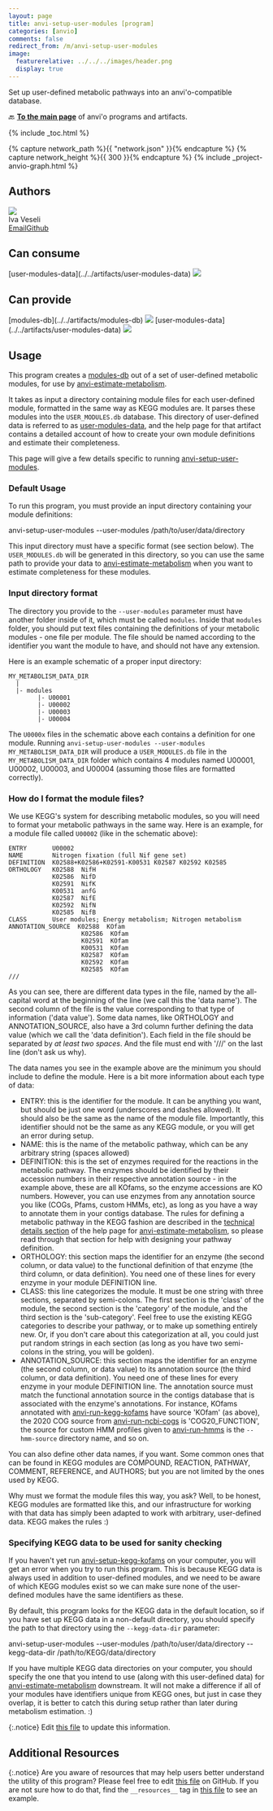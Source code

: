 ```yaml
---
layout: page
title: anvi-setup-user-modules [program]
categories: [anvio]
comments: false
redirect_from: /m/anvi-setup-user-modules
image:
  featurerelative: ../../../images/header.png
  display: true
---
```


Set up user-defined metabolic pathways into an anvi&#x27;o-compatible database.

🔙 **[To the main page](../../)** of anvi'o programs and artifacts.


{% include _toc.html %}
<div id="svg" class="subnetwork"></div>
{% capture network_path %}{{ "network.json" }}{% endcapture %}
{% capture network_height %}{{ 300 }}{% endcapture %}
{% include _project-anvio-graph.html %}


## Authors

<div class="page-author"><div class="page-author-info"><div class="page-person-photo"><img class="page-person-photo-img" src="../../images/authors/ivagljiva.jpg" /></div><div class="page-person-info-box"><span class="page-author-name">Iva Veseli</span><div class="page-author-social-box"><a href="mailto:iveseli@uchicago.edu" class="person-social" target="_blank"><i class="fa fa-fw fa-envelope-square"></i>Email</a><a href="http://github.com/ivagljiva" class="person-social" target="_blank"><i class="fa fa-fw fa-github"></i>Github</a></div></div></div></div>



## Can consume


<p style="text-align: left" markdown="1"><span class="artifact-r">[user-modules-data](../../artifacts/user-modules-data) <img src="../../images/icons/DB.png" class="artifact-icon-mini" /></span></p>


## Can provide


<p style="text-align: left" markdown="1"><span class="artifact-p">[modules-db](../../artifacts/modules-db) <img src="../../images/icons/DB.png" class="artifact-icon-mini" /></span> <span class="artifact-p">[user-modules-data](../../artifacts/user-modules-data) <img src="../../images/icons/DB.png" class="artifact-icon-mini" /></span></p>


## Usage


This program creates a <span class="artifact-n">[modules-db](/software/anvio/help/main/artifacts/modules-db)</span> out of a set of user-defined metabolic modules, for use by <span class="artifact-n">[anvi-estimate-metabolism](/software/anvio/help/main/programs/anvi-estimate-metabolism)</span>.

It takes as input a directory containing module files for each user-defined module, formatted in the same way as KEGG modules are. It parses these modules into the `USER_MODULES.db` database. This directory of user-defined data is referred to as <span class="artifact-n">[user-modules-data](/software/anvio/help/main/artifacts/user-modules-data)</span>, and the help page for that artifact contains a detailed account of how to create your own module definitions and estimate their completeness.

This page will give a few details specific to running <span class="artifact-n">[anvi-setup-user-modules](/software/anvio/help/main/programs/anvi-setup-user-modules)</span>.

### Default Usage

To run this program, you must provide an input directory containing your module definitions:

<div class="codeblock" markdown="1">
anvi&#45;setup&#45;user&#45;modules &#45;&#45;user&#45;modules /path/to/user/data/directory
</div>

This input directory must have a specific format (see section below). The `USER_MODULES.db` will be generated in this directory, so you can use the same path to provide your data to <span class="artifact-n">[anvi-estimate-metabolism](/software/anvio/help/main/programs/anvi-estimate-metabolism)</span> when you want to estimate completeness for these modules.

### Input directory format

The directory you provide to the `--user-modules` parameter must have another folder inside of it, which must be called `modules`. Inside that `modules` folder, you should put text files containing the definitions of your metabolic modules - one file per module. The file should be named according to the identifier you want the module to have, and should not have any extension.

Here is an example schematic of a proper input directory:
```
MY_METABOLISM_DATA_DIR
  |
  |- modules
        |- U00001
        |- U00002
        |- U00003
        |- U00004
```
The `U0000x` files in the schematic above each contains a definition for one module. Running `anvi-setup-user-modules --user-modules MY_METABOLISM_DATA_DIR` will produce a `USER_MODULES.db` file in the `MY_METABOLISM_DATA_DIR` folder which contains 4 modules named U00001, U00002, U00003, and U00004 (assuming those files are formatted correctly).

### How do I format the module files?

We use KEGG's system for describing metabolic modules, so you will need to format your metabolic pathways in the same way. Here is an example, for a module file called `U00002` (like in the schematic above):
```
ENTRY       U00002
NAME        Nitrogen fixation (full Nif gene set)
DEFINITION  K02588+K02586+K02591-K00531 K02587 K02592 K02585
ORTHOLOGY   K02588  NifH
            K02586  NifD
            K02591  NifK
            K00531  anfG
            K02587  NifE
            K02592  NifN
            K02585  NifB
CLASS       User modules; Energy metabolism; Nitrogen metabolism
ANNOTATION_SOURCE  K02588  KOfam
                    K02586  KOfam
                    K02591  KOfam
                    K00531  KOfam
                    K02587  KOfam
                    K02592  KOfam
                    K02585  KOfam
///
```
As you can see, there are different data types in the file, named by the all-capital word at the beginning of the line (we call this the 'data name'). The second column of the file is the value corresponding to that type of information ('data value'). Some data names, like ORTHOLOGY and ANNOTATION_SOURCE, also have a 3rd column further defining the data value (which we call the 'data definition'). Each field in the file should be separated by _at least two spaces_. And the file must end with '///' on the last line (don't ask us why).

The data names you see in the example above are the minimum you should include to define the module. Here is a bit more information about each type of data:
- ENTRY: this is the identifier for the module. It can be anything you want, but should be just one word (underscores and dashes allowed). It should also be the same as the name of the module file. Importantly, this identifier should not be the same as any KEGG module, or you will get an error during setup.
- NAME: this is the name of the metabolic pathway, which can be any arbitrary string (spaces allowed)
- DEFINITION: this is the set of enzymes required for the reactions in the metabolic pathway. The enzymes should be identified by their accession numbers in their respective annotation source - in the example above, these are all KOfams, so the enzyme accessions are KO numbers. However, you can use enzymes from any annotation source you like (COGs, Pfams, custom HMMs, etc), as long as you have a way to annotate them in your contigs database. The rules for defining a metabolic pathway in the KEGG fashion are described in the [technical details section](https://merenlab.org/software/anvio/help/main/programs/anvi-estimate-metabolism/#what-data-is-used-for-estimation) of the help page for <span class="artifact-n">[anvi-estimate-metabolism](/software/anvio/help/main/programs/anvi-estimate-metabolism)</span>, so please read through that section for help with designing your pathway definition.
- ORTHOLOGY: this section maps the identifier for an enzyme (the second column, or data value) to the functional definition of that enzyme (the third column, or data definition). You need one of these lines for every enzyme in your module DEFINITION line.
- CLASS: this line categorizes the module. It must be one string with three sections, separated by semi-colons. The first section is the 'class' of the module, the second section is the 'category' of the module, and the third section is the 'sub-category'. Feel free to use the existing KEGG categories to describe your pathway, or to make up something entirely new. Or, if you don't care about this categorization at all, you could just put random strings in each section (as long as you have two semi-colons in the string, you will be golden).
- ANNOTATION_SOURCE: this section maps the identifier for an enzyme (the second column, or data value) to its annotation source (the third column, or data definition). You need one of these lines for every enzyme in your module DEFINITION line. The annotation source must match the functional annotation source in the contigs database that is associated with the enzyme's annotations. For instance, KOfams annotated with <span class="artifact-n">[anvi-run-kegg-kofams](/software/anvio/help/main/programs/anvi-run-kegg-kofams)</span> have source 'KOfam' (as above), the 2020 COG source from <span class="artifact-n">[anvi-run-ncbi-cogs](/software/anvio/help/main/programs/anvi-run-ncbi-cogs)</span> is 'COG20_FUNCTION', the source for custom HMM profiles given to <span class="artifact-n">[anvi-run-hmms](/software/anvio/help/main/programs/anvi-run-hmms)</span> is the `--hmm-source` directory name, and so on.

You can also define other data names, if you want. Some common ones that can be found in KEGG modules are COMPOUND, REACTION, PATHWAY, COMMENT, REFERENCE, and AUTHORS; but you are not limited by the ones used by KEGG.

Why must we format the module files this way, you ask? Well, to be honest, KEGG modules are formatted like this, and our infrastructure for working with that data has simply been adapted to work with arbitrary, user-defined data. KEGG makes the rules :)

### Specifying KEGG data to be used for sanity checking

If you haven't yet run <span class="artifact-n">[anvi-setup-kegg-kofams](/software/anvio/help/main/programs/anvi-setup-kegg-kofams)</span> on your computer, you will get an error when you try to run this program. This is because KEGG data is always used in addition to user-defined modules, and we need to be aware of which KEGG modules exist so we can make sure none of the user-defined modules have the same identifiers as these.

By default, this program looks for the KEGG data in the default location, so if you have set up KEGG data in a non-default directory, you should specify the path to that directory using the `--kegg-data-dir` parameter:

<div class="codeblock" markdown="1">
anvi&#45;setup&#45;user&#45;modules &#45;&#45;user&#45;modules /path/to/user/data/directory &#45;&#45;kegg&#45;data&#45;dir /path/to/KEGG/data/directory
</div>

If you have multiple KEGG data directories on your computer, you should specify the one that you intend to use (along with this user-defined data) for <span class="artifact-n">[anvi-estimate-metabolism](/software/anvio/help/main/programs/anvi-estimate-metabolism)</span> downstream. It will not make a difference if all of your modules have identifiers unique from KEGG ones, but just in case they overlap, it is better to catch this during setup rather than later during metabolism estimation. :)


{:.notice}
Edit [this file](https://github.com/merenlab/anvio/tree/master/anvio/docs/programs/anvi-setup-user-modules.md) to update this information.


## Additional Resources



{:.notice}
Are you aware of resources that may help users better understand the utility of this program? Please feel free to edit [this file](https://github.com/merenlab/anvio/tree/master/bin/anvi-setup-user-modules) on GitHub. If you are not sure how to do that, find the `__resources__` tag in [this file](https://github.com/merenlab/anvio/blob/master/bin/anvi-interactive) to see an example.
